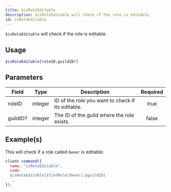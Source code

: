```yaml
---
title: $isRoleEditable
description: $isRoleEditable will check if the role is editable.
id: isRoleEditable
---
```


`$isRoleEditable` will check if the role is editable.

## Usage

```php
$isRoleEditable[roleID;guildID?]
```

## Parameters

| Field    | Type    | Description                                       | Required |
| -------- | ------- | ------------------------------------------------- | :------: |
| roleID   | integer | ID of the role you want to check if its editable. |   true   |
| guildID? | integer | The ID of the guild where the role exists.        |  false   |

## Example(s)

This will check if a role called `Owner` is editable:

```javascript
client.command({
  name: "isRoleEditable",
  code: `
  $isRoleEditable[$findRole[Owner];$guildID]
  `,
});
```
